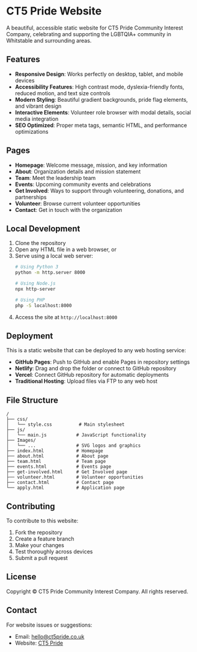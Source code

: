 # CT5 Pride Website

A beautiful, accessible static website for CT5 Pride Community Interest Company, celebrating and supporting the LGBTQIA+ community in Whitstable and surrounding areas.

## Features

- **Responsive Design**: Works perfectly on desktop, tablet, and mobile devices
- **Accessibility Features**: High contrast mode, dyslexia-friendly fonts, reduced motion, and text size controls
- **Modern Styling**: Beautiful gradient backgrounds, pride flag elements, and vibrant design
- **Interactive Elements**: Volunteer role browser with modal details, social media integration
- **SEO Optimized**: Proper meta tags, semantic HTML, and performance optimizations

## Pages

- **Homepage**: Welcome message, mission, and key information
- **About**: Organization details and mission statement
- **Team**: Meet the leadership team
- **Events**: Upcoming community events and celebrations
- **Get Involved**: Ways to support through volunteering, donations, and partnerships
- **Volunteer**: Browse current volunteer opportunities
- **Contact**: Get in touch with the organization

## Local Development

1. Clone the repository
2. Open any HTML file in a web browser, or
3. Serve using a local web server:
   ```bash
   # Using Python 3
   python -m http.server 8000
   
   # Using Node.js
   npx http-server
   
   # Using PHP
   php -S localhost:8000
   ```
4. Access the site at `http://localhost:8000`

## Deployment

This is a static website that can be deployed to any web hosting service:

- **GitHub Pages**: Push to GitHub and enable Pages in repository settings
- **Netlify**: Drag and drop the folder or connect to GitHub repository
- **Vercel**: Connect GitHub repository for automatic deployments
- **Traditional Hosting**: Upload files via FTP to any web host

## File Structure

```
/
├── css/
│   └── style.css          # Main stylesheet
├── js/
│   └── main.js           # JavaScript functionality
├── Images/
│   └── ...               # SVG logos and graphics
├── index.html            # Homepage
├── about.html            # About page
├── team.html             # Team page
├── events.html           # Events page
├── get-involved.html     # Get Involved page
├── volunteer.html        # Volunteer opportunities
├── contact.html          # Contact page
└── apply.html            # Application page
```

## Contributing

To contribute to this website:

1. Fork the repository
2. Create a feature branch
3. Make your changes
4. Test thoroughly across devices
5. Submit a pull request

## License

Copyright © CT5 Pride Community Interest Company. All rights reserved.

## Contact

For website issues or suggestions:
- Email: hello@ct5pride.co.uk
- Website: [CT5 Pride](https://ct5pride.co.uk)
